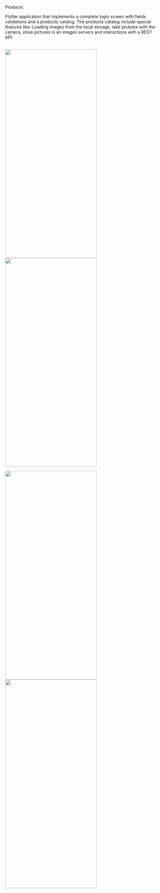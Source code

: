 Products

Flutter application that implements a complete login screen with fields validations and a products catalog. The products catalog include special features like: Loading images from the local storage, take pictures with the camera, store pictures in an images servers and interactions with a REST API.
<br><br>

<img src="https://user-images.githubusercontent.com/32582213/237012382-7cd3a824-7396-4f62-952e-09f5ffae83c0.png" width="300" height="683"> <img src="https://user-images.githubusercontent.com/32582213/237012401-152809b4-90ac-4e70-8920-f5ff5cfff071.png" width="300" height="683">

<img src="https://user-images.githubusercontent.com/32582213/237012410-c12f5c6f-1a8e-4d5c-a14f-4bae8f34a864.png" width="300" height="683"> <img src="https://user-images.githubusercontent.com/32582213/237012432-35b58b32-a156-4e7c-b94b-4571556d09c6.png" width="300" height="683">
